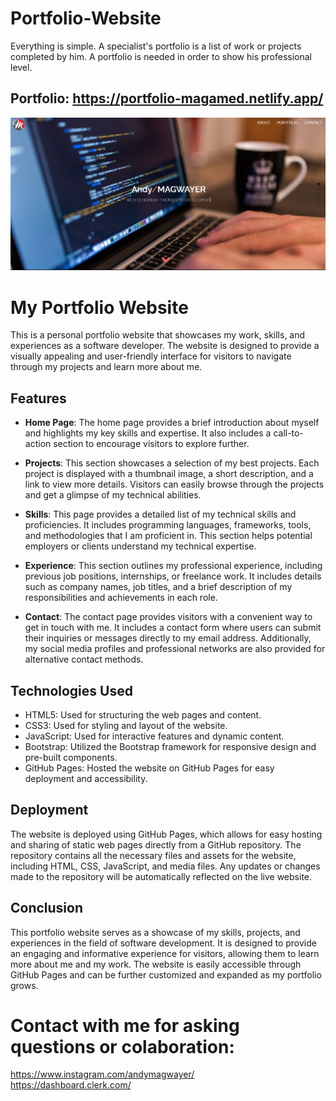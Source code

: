 # Portfolio-Website
Everything is simple. A specialist's portfolio is a list of work or projects completed by him. A portfolio is needed in order to show his professional level.
## Portfolio: https://portfolio-magamed.netlify.app/

![Image alt](https://github.com/AndyMagwayer/Portfolio-Website/blob/main/Screenshot%202023-09-17%20094045.png)
# My Portfolio Website

This is a personal portfolio website that showcases my work, skills, and experiences as a software developer. The website is designed to provide a visually appealing and user-friendly interface for visitors to navigate through my projects and learn more about me.

## Features

- **Home Page**: The home page provides a brief introduction about myself and highlights my key skills and expertise. It also includes a call-to-action section to encourage visitors to explore further.

- **Projects**: This section showcases a selection of my best projects. Each project is displayed with a thumbnail image, a short description, and a link to view more details. Visitors can easily browse through the projects and get a glimpse of my technical abilities.

- **Skills**: This page provides a detailed list of my technical skills and proficiencies. It includes programming languages, frameworks, tools, and methodologies that I am proficient in. This section helps potential employers or clients understand my technical expertise.

- **Experience**: This section outlines my professional experience, including previous job positions, internships, or freelance work. It includes details such as company names, job titles, and a brief description of my responsibilities and achievements in each role.

- **Contact**: The contact page provides visitors with a convenient way to get in touch with me. It includes a contact form where users can submit their inquiries or messages directly to my email address. Additionally, my social media profiles and professional networks are also provided for alternative contact methods.

## Technologies Used

- HTML5: Used for structuring the web pages and content.
- CSS3: Used for styling and layout of the website.
- JavaScript: Used for interactive features and dynamic content.
- Bootstrap: Utilized the Bootstrap framework for responsive design and pre-built components.
- GitHub Pages: Hosted the website on GitHub Pages for easy deployment and accessibility.

## Deployment

The website is deployed using GitHub Pages, which allows for easy hosting and sharing of static web pages directly from a GitHub repository. The repository contains all the necessary files and assets for the website, including HTML, CSS, JavaScript, and media files. Any updates or changes made to the repository will be automatically reflected on the live website.

## Conclusion

This portfolio website serves as a showcase of my skills, projects, and experiences in the field of software development. It is designed to provide an engaging and informative experience for visitors, allowing them to learn more about me and my work. The website is easily accessible through GitHub Pages and can be further customized and expanded as my portfolio grows.


# Contact with me for asking questions or colaboration:
https://www.instagram.com/andymagwayer/
<br>
https://dashboard.clerk.com/
